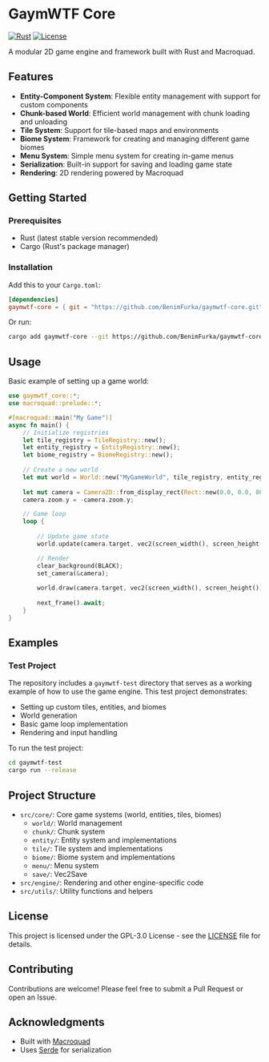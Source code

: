 # GaymWTF Core

[![Rust](https://img.shields.io/badge/rust-stable-orange.svg)](https://www.rust-lang.org/)
[![License](https://img.shields.io/badge/License-GPLv3-blue.svg)](LICENSE)

A modular 2D game engine and framework built with Rust and Macroquad.

## Features

- **Entity-Component System**: Flexible entity management with support for custom components
- **Chunk-based World**: Efficient world management with chunk loading and unloading
- **Tile System**: Support for tile-based maps and environments
- **Biome System**: Framework for creating and managing different game biomes
- **Menu System**: Simple menu system for creating in-game menus
- **Serialization**: Built-in support for saving and loading game state
- **Rendering**: 2D rendering powered by Macroquad

## Getting Started

### Prerequisites

- Rust (latest stable version recommended)
- Cargo (Rust's package manager)

### Installation

Add this to your `Cargo.toml`:

```toml
[dependencies]
gaymwtf-core = { git = "https://github.com/BenimFurka/gaymwtf-core.git" }
```

Or run:

```bash
cargo add gaymwtf-core --git https://github.com/BenimFurka/gaymwtf-core.git
```

## Usage

Basic example of setting up a game world:

```rust
use gaymwtf_core::*;
use macroquad::prelude::*;

#[macroquad::main("My Game")]
async fn main() {
    // Initialize registries
    let tile_registry = TileRegistry::new();
    let entity_registry = EntityRegistry::new();
    let biome_registry = BiomeRegistry::new();
    
    // Create a new world
    let mut world = World::new("MyGameWorld", tile_registry, entity_registry, biome_registry);
    
    let mut camera = Camera2D::from_display_rect(Rect::new(0.0, 0.0, 800.0, 600.0));
    camera.zoom.y = -camera.zoom.y;

    // Game loop
    loop {
        
        // Update game state
        world.update(camera.target, vec2(screen_width(), screen_height()));

        // Render
        clear_background(BLACK);
        set_camera(&camera);
        
        world.draw(camera.target, vec2(screen_width(), screen_height()));
        
        next_frame().await;
    }
}
```

## Examples

### Test Project

The repository includes a `gaymwtf-test` directory that serves as a working example of how to use the game engine. This test project demonstrates:

- Setting up custom tiles, entities, and biomes
- World generation
- Basic game loop implementation
- Rendering and input handling

To run the test project:

```bash
cd gaymwtf-test
cargo run --release
```

## Project Structure

- `src/core/`: Core game systems (world, entities, tiles, biomes)
  - `world/`: World management
  - `chunk/`: Chunk system
  - `entity/`: Entity system and implementations
  - `tile/`: Tile system and implementations
  - `biome/`: Biome system and implementations
  - `menu/`: Menu system
  - `save/`: Vec2Save
- `src/engine/`: Rendering and other engine-specific code
- `src/utils/`: Utility functions and helpers

## License

This project is licensed under the GPL-3.0 License - see the [LICENSE](LICENSE) file for details.

## Contributing

Contributions are welcome! Please feel free to submit a Pull Request or open an Issue.

## Acknowledgments

- Built with [Macroquad](https://github.com/not-fl3/macroquad)
- Uses [Serde](https://serde.rs/) for serialization
